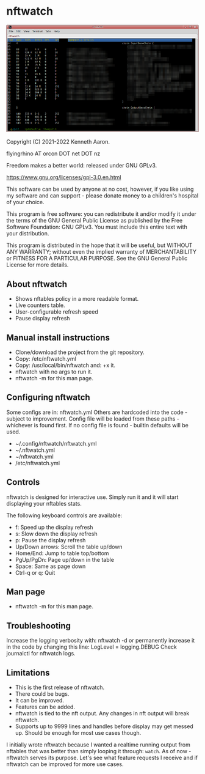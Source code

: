 
nftwatch
========

![](nftwatch.png)

Copyright (C) 2021-2022 Kenneth Aaron.

flyingrhino AT orcon DOT net DOT nz

Freedom makes a better world: released under GNU GPLv3.

https://www.gnu.org/licenses/gpl-3.0.en.html

This software can be used by anyone at no cost, however,
if you like using my software and can support - please
donate money to a children's hospital of your choice.

This program is free software: you can redistribute it
and/or modify it under the terms of the GNU General Public
License as published by the Free Software Foundation:
GNU GPLv3. You must include this entire text with your
distribution.

This program is distributed in the hope that it will be
useful, but WITHOUT ANY WARRANTY; without even the implied
warranty of MERCHANTABILITY or FITNESS FOR A PARTICULAR
PURPOSE.
See the GNU General Public License for more details.


About nftwatch
--------------

* Shows nftables policy in a more readable format.
* Live counters table.
* User-configurable refresh speed
* Pause display refresh


Manual install instructions
---------------------------

* Clone/download the project from the git repository.
* Copy:  /etc/nftwatch.yml
* Copy:  /usr/local/bin/nftwatch  and:  +x  it.
* nftwatch  with no args to run it.
* nftwatch -m  for this man page.


Configuring nftwatch
--------------------

Some configs are in:  nftwatch.yml
Others are hardcoded into the code - subject to improvement.
Config file will be loaded from these paths - whichever
is found first. If no config file is found - builtin
defaults will be used.

* ~/.config/nftwatch/nftwatch.yml
* ~/.nftwatch.yml
* ~/nftwatch.yml
* /etc/nftwatch.yml


Controls
--------

nftwatch is designed for interactive use. Simply run it
and it will start displaying your nftables stats.

The following keyboard controls are available:

- f:                Speed up the display refresh
- s:                Slow down the display refresh
- p:                Pause the display refresh
- Up/Down arrows:   Scroll the table up/down
- Home/End:         Jump to table top/bottom
- PgUp/PgDn:        Page up/down in the table
- Space:            Same as page down
- Ctrl-q or q:      Quit


Man page
--------

* nftwatch -m  for this man page.


Troubleshooting
---------------

Increase the logging verbosity with:  nftwatch -d
or permanently increase it in the code by changing this
line:  LogLevel = logging.DEBUG
Check journalctl for nftwatch logs.


Limitations
-----------

- This is the first release of nftwatch.
- There could be bugs.
- It can be improved.
- Features can be added.
- nftwatch is tied to the nft output. Any changes in nft
output will break nftwatch.
- Supports up to 9999 lines and handles before display may
get messed up. Should be enough for most use cases though.

I initially wrote nftwatch because I wanted a realtime
running output from nftables that was better than simply
looping it through:  `watch`. As of now - nftwatch serves
its purpose. Let's see what feature requests I receive and
if nftwatch can be improved for more use cases.


